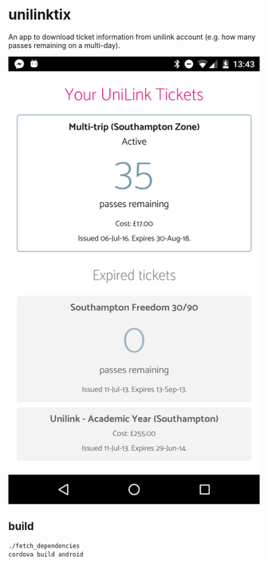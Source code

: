 # unilinktix
An app to download ticket information from unilink account (e.g. how many passes remaining on a multi-day).

![screenshot](https://raw.githubusercontent.com/FlamingTempura/unilinktix/master/res/screenshot-tickets.png)

## build

```sh
./fetch_dependencies
cordova build android
```

